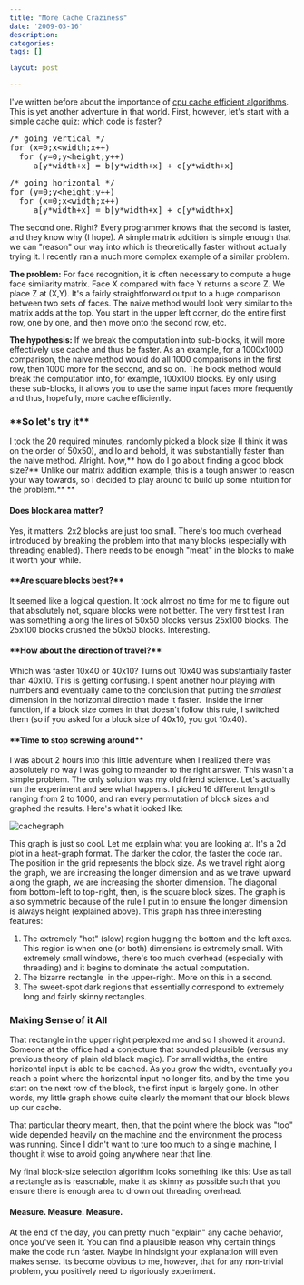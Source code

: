 ```yaml
---
title: "More Cache Craziness"
date: '2009-03-16'
description:
categories:
tags: []

layout: post

---
```

I've written before about the importance of <a href="http://lbrandy.com/blog/2008/10/how-we-made-our-face-recognizer-25-times-faster/">cpu cache efficient algorithms</a>.  This is yet another adventure in that world. First, however, let's start with a simple cache quiz: which code is faster?
<pre>/* going vertical */
for (x=0;x&lt;width;x++)
  for (y=0;y&lt;height;y++)
     a[y*width+x] = b[y*width+x] + c[y*width+x]</pre>
<pre>/* going horizontal */
for (y=0;y&lt;height;y++)
  for (x=0;x&lt;width;x++)
     a[y*width+x] = b[y*width+x] + c[y*width+x]</pre>

The second one. Right? Every programmer knows that the second is faster, and they know why (I hope). A simple matrix addition is simple enough that we can "reason" our way into which is theoretically faster without actually trying it.  I recently ran a much more complex example of a similar problem. 

**The problem:** For face recognition, it is often necessary to compute a huge face similarity matrix. Face X compared with face Y returns a score Z. We place Z at (X,Y). It's a fairly straightforward output to a huge comparison between two sets of faces. The naive method would look very similar to the matrix adds at the top. You start in the upper left corner, do the entire first row, one by one, and then move onto the second row, etc.

**The hypothesis:** If we break the computation into sub-blocks, it will more effectively use cache and thus be faster. As an example, for a 1000x1000 comparison, the naive method would do all 1000 comparisons in the first row, then 1000 more for the second, and so on. The block method would break the computation into, for example, 100x100 blocks. By only using these sub-blocks, it allows you to use the same input faces more frequently and thus, hopefully, more cache efficiently.
<h3>**So let's try it**</h3>
I took the 20 required minutes, randomly picked a block size (I think it was on the order of 50x50), and lo and behold, it was substantially faster than the naive method. Alright. Now,** how do I go about finding a good block size?** Unlike our matrix addition example, this is a tough answer to reason your way towards, so I decided to play around to build up some intuition for the problem.** **
<h4>Does block area matter?</h4>
Yes, it matters. 2x2 blocks are just too small. There's too much overhead introduced by breaking the problem into that many blocks (especially with threading enabled). There needs to be enough "meat" in the blocks to make it worth your while.
<h4>**Are square blocks best?**</h4>
It seemed like a logical question. It took almost no time for me to figure out that absolutely not, square blocks were not better. The very first test I ran was something along the lines of 50x50 blocks versus 25x100 blocks. The 25x100 blocks crushed the 50x50 blocks. Interesting.
<h4>**How about the direction of travel?**</h4>
Which was faster 10x40 or 40x10? Turns out 10x40 was substantially faster than 40x10. This is getting confusing. I spent another hour playing with numbers and eventually came to the conclusion that putting the <em>smallest</em> dimension in the horizontal direction made it faster.  Inside the inner function, if a block size comes in that doesn't follow this rule, I switched them (so if you asked for a block size of 40x10, you got 10x40).
<h4>**Time to stop screwing around**</h4>
I was about 2 hours into this little adventure when I realized there was absolutely no way I was going to meander to the right answer. This wasn't a simple problem. The only solution was my old friend science. Let's actually run the experiment and see what happens. I picked 16 different lengths ranging from 2 to 1000, and ran every permutation of block sizes and graphed the results. Here's what it looked like:  

![cachegraph]({{paths.media}}/graph.png)

This graph is just so cool. Let me explain what you are looking at. It's a 2d plot in a heat-graph format. The darker the color, the faster the code ran. The position in the grid represents the block size. As we travel right along the graph, we are increasing the longer dimension and as we travel upward along the graph, we are increasing the shorter dimension. The diagonal from bottom-left to top-right, then, is the square block sizes. The graph is also symmetric because of the rule I put in to ensure the longer dimension is always height (explained above).  This graph has three interesting features:
<ol>
	<li>The extremely "hot" (slow) region hugging the bottom and the left axes. This region is when one (or both) dimensions is extremely small. With extremely small windows, there's too much overhead (especially with threading) and it begins to dominate the actual computation.</li>
	<li>The bizarre rectangle  in the upper-right. More on this in a second.</li>
	<li>The sweet-spot dark regions that essentially correspond to extremely long and fairly skinny rectangles.</li>
</ol>
<h3>Making Sense of it All</h3>
That rectangle in the upper right perplexed me and so I showed it around. Someone at the office had a conjecture that sounded plausible (versus my previous theory of plain old black magic). For small widths, the entire horizontal input is able to be cached. As you grow the width, eventually you reach a point where the horizontal input no longer fits, and by the time you start on the next row of the block, the first input is largely gone. In other words, my little graph shows quite clearly the moment that our block blows up our cache.

That particular theory meant, then, that the point where the block was "too" wide depended heavily on the machine and the environment the process was running. Since I didn't want to tune too much to a single machine, I thought it wise to avoid going anywhere near that line.

My final block-size selection algorithm looks something like this: Use as tall a rectangle as is reasonable, make it as skinny as possible such that you ensure there is enough area to drown out threading overhead.
<h4>Measure. Measure. Measure.</h4>
At the end of the day, you can pretty much "explain" any cache behavior, once you've seen it. You can find a plausible reason why certain things make the code run faster. Maybe in hindsight your explanation will even makes sense. Its become obvious to me, however, that for any non-trivial problem, you positively need to rigoriously experiment.
